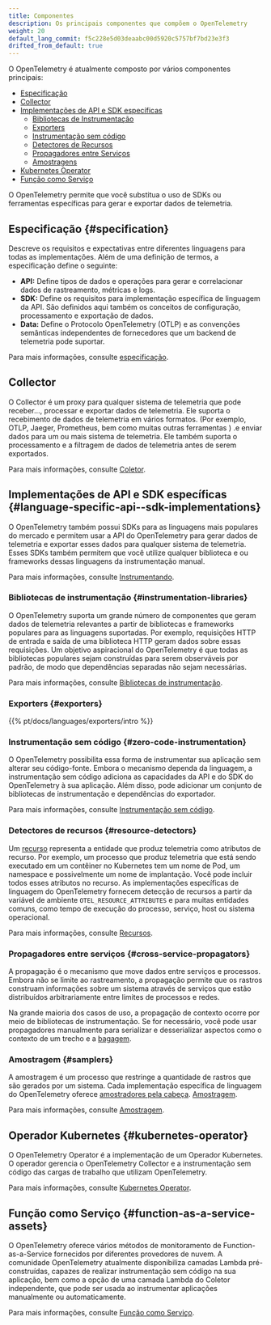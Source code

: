 ```yaml
---
title: Componentes
description: Os principais componentes que compõem o OpenTelemetry
weight: 20
default_lang_commit: f5c228e5d03deaabc00d5920c5757bf7bd23e3f3
drifted_from_default: true
---
```


O OpenTelemetry é atualmente composto por vários componentes principais:

- [Especificação](#specification)
- [Collector](#collector)
- [Implementações de API e SDK específicas](#language-specific-api--sdk-implementations)
  - [Bibliotecas de Instrumentação](#instrumentation-libraries)
  - [Exporters](#exporters)
  - [Instrumentação sem código](#zero-code-instrumentation)
  - [Detectores de Recursos](#resource-detectors)
  - [Propagadores entre Serviços](#cross-service-propagators)
  - [Amostragens](#samplers)
- [Kubernetes Operator](#kubernetes-operator)
- [Função como Serviço](#function-as-a-service-assets)

O OpenTelemetry permite que você substitua o uso de SDKs ou ferramentas
específicas para gerar e exportar dados de telemetria.

## Especificação {#specification}

Descreve os requisitos e expectativas entre diferentes linguagens para todas as
implementações. Além de uma definição de termos, a especificação define o
seguinte:

- **API:** Define tipos de dados e operações para gerar e correlacionar dados de
  rastreamento, métricas e logs.
- **SDK:** Define os requisitos para implementação específica de linguagem da
  API. São definidos aqui também os conceitos de configuração, processamento e
  exportação de dados.
- **Data:** Define o Protocolo OpenTelemetry (OTLP) e as convenções semânticas
  independentes de fornecedores que um backend de telemetria pode suportar.

Para mais informações, consulte [especificação](/docs/specs/).

## Collector

O Collector é um proxy para qualquer sistema de telemetria que pode receber...,
processar e exportar dados de telemetria. Ele suporta o recebimento de dados de
telemetria em vários formatos. (Por exemplo, OTLP, Jaeger, Prometheus, bem como
muitas outras ferramentas ) .e enviar dados para um ou mais sistema de
telemetria. Ele também suporta o processamento e a filtragem de dados de
telemetria antes de serem exportados.

Para mais informações, consulte [Coletor](/docs/collector/).

## Implementações de API e SDK específicas {#language-specific-api--sdk-implementations}

O OpenTelemetry também possui SDKs para as linguagens mais populares do mercado
e permitem usar a API do OpenTelemetry para gerar dados de telemetria e exportar
esses dados para qualquer sistema de telemetria. Esses SDKs também permitem que
você utilize qualquer biblioteca e ou frameworks dessas linguagens da
instrumentação manual.

Para mais informações, consulte
[Instrumentando](/docs/concepts/instrumentation/).

### Bibliotecas de instrumentação {#instrumentation-libraries}

O OpenTelemetry suporta um grande número de componentes que geram dados de
telemetria relevantes a partir de bibliotecas e frameworks populares para as
linguagens suportadas. Por exemplo, requisições HTTP de entrada e saída de uma
biblioteca HTTP geram dados sobre essas requisições. Um objetivo aspiracional do
OpenTelemetry é que todas as bibliotecas populares sejam construídas para serem
observáveis por padrão, de modo que dependências separadas não sejam
necessárias.

Para mais informações, consulte
[Bibliotecas de instrumentação](/docs/concepts/instrumentation/libraries/).

### Exporters {#exporters}

{{% pt/docs/languages/exporters/intro %}}

### Instrumentação sem código {#zero-code-instrumentation}

O OpenTelemetry possibilita essa forma de instrumentar sua aplicação sem alterar
seu código-fonte. Embora o mecanismo dependa da linguagem, a instrumentação sem
código adiciona as capacidades da API e do SDK do OpenTelemetry à sua aplicação.
Além disso, pode adicionar um conjunto de bibliotecas de instrumentação e
dependências do exportador.

Para mais informações, consulte
[Instrumentação sem código](/docs/concepts/instrumentation/zero-code/).

### Detectores de recursos {#resource-detectors}

Um [recurso](/docs/concepts/resources/) representa a entidade que produz
telemetria como atributos de recurso. Por exemplo, um processo que produz
telemetria que está sendo executado em um contêiner no Kubernetes tem um nome de
Pod, um namespace e possivelmente um nome de implantação. Você pode incluir
todos esses atributos no recurso. As implementações específicas de linguagem do
OpenTelemetry fornecem detecção de recursos a partir da variável de ambiente
`OTEL_RESOURCE_ATTRIBUTES` e para muitas entidades comuns, como tempo de
execução do processo, serviço, host ou sistema operacional.

Para mais informações, consulte [Recursos](/docs/concepts/resources/).

### Propagadores entre serviços {#cross-service-propagators}

A propagação é o mecanismo que move dados entre serviços e processos. Embora não
se limite ao rastreamento, a propagação permite que os rastros construam
informações sobre um sistema através de serviços que estão distribuídos
arbitrariamente entre limites de processos e redes.

Na grande maioria dos casos de uso, a propagação de contexto ocorre por meio de
bibliotecas de instrumentação. Se for necessário, você pode usar propagadores
manualmente para serializar e desserializar aspectos como o contexto de um
trecho e a [bagagem](/docs/concepts/signals/baggage/).

### Amostragem {#samplers}

A amostragem é um processo que restringe a quantidade de rastros que são gerados
por um sistema. Cada implementação específica de linguagem do OpenTelemetry
oferece [amostradores pela cabeça](/docs/concepts/sampling/#head-sampling).
[Amostragem](/docs/concepts/sampling/#head-sampling).

Para mais informações, consulte [Amostragem](/docs/concepts/sampling).

## Operador Kubernetes {#kubernetes-operator}

O OpenTelemetry Operator é a implementação de um Operador Kubernetes. O operador
gerencia o OpenTelemetry Collector e a instrumentação sem código das cargas de
trabalho que utilizam OpenTelemetry.

Para mais informações, consulte
[Kubernetes Operator](/docs/platforms/kubernetes/operator/).

## Função como Serviço {#function-as-a-service-assets}

O OpenTelemetry oferece vários métodos de monitoramento de Function-as-a-Service
fornecidos por diferentes provedores de nuvem. A comunidade OpenTelemetry
atualmente disponibiliza camadas Lambda pré-construídas, capazes de realizar
instrumentação sem código na sua aplicação, bem como a opção de uma camada
Lambda do Coletor independente, que pode ser usada ao instrumentar aplicações
manualmente ou automaticamente.

Para mais informações, consulte [Função como Serviço](/docs/platforms/faas/).
